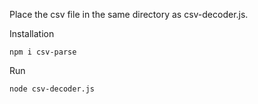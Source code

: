Place the csv file in the same directory as csv-decoder.js.

Installation
```
npm i csv-parse
```

Run
```
node csv-decoder.js
```